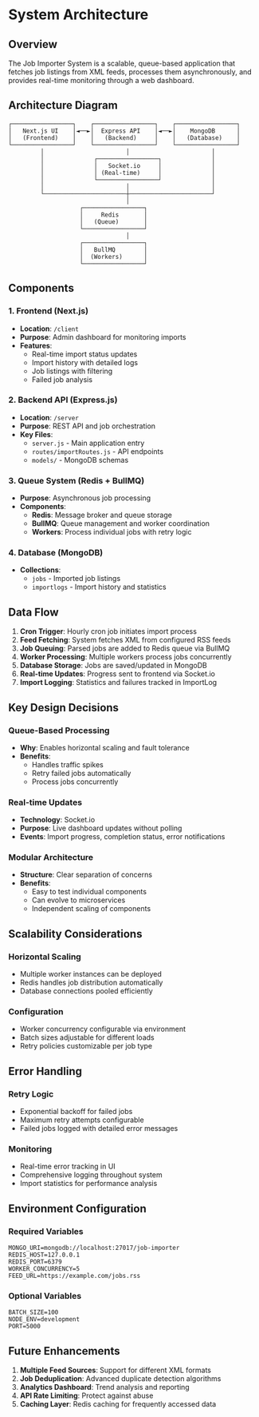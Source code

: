 # System Architecture

## Overview
The Job Importer System is a scalable, queue-based application that fetches job listings from XML feeds, processes them asynchronously, and provides real-time monitoring through a web dashboard.

## Architecture Diagram

```
┌─────────────────┐    ┌─────────────────┐    ┌─────────────────┐
│   Next.js UI    │◄──►│  Express API    │◄──►│    MongoDB      │
│   (Frontend)    │    │   (Backend)     │    │   (Database)    │
└─────────────────┘    └─────────────────┘    └─────────────────┘
         │                       │                       │
         │              ┌─────────────────┐              │
         │              │   Socket.io     │              │
         │              │ (Real-time)     │              │
         │              └─────────────────┘              │
         │                       │                       │
         └───────────────────────┼───────────────────────┘
                                 │
                    ┌─────────────────┐
                    │     Redis       │
                    │   (Queue)       │
                    └─────────────────┘
                                 │
                    ┌─────────────────┐
                    │   BullMQ        │
                    │  (Workers)      │
                    └─────────────────┘
```

## Components

### 1. Frontend (Next.js)
- **Location**: `/client`
- **Purpose**: Admin dashboard for monitoring imports
- **Features**:
  - Real-time import status updates
  - Import history with detailed logs
  - Job listings with filtering
  - Failed job analysis

### 2. Backend API (Express.js)
- **Location**: `/server`
- **Purpose**: REST API and job orchestration
- **Key Files**:
  - `server.js` - Main application entry
  - `routes/importRoutes.js` - API endpoints
  - `models/` - MongoDB schemas

### 3. Queue System (Redis + BullMQ)
- **Purpose**: Asynchronous job processing
- **Components**:
  - **Redis**: Message broker and queue storage
  - **BullMQ**: Queue management and worker coordination
  - **Workers**: Process individual jobs with retry logic

### 4. Database (MongoDB)
- **Collections**:
  - `jobs` - Imported job listings
  - `importlogs` - Import history and statistics

## Data Flow

1. **Cron Trigger**: Hourly cron job initiates import process
2. **Feed Fetching**: System fetches XML from configured RSS feeds
3. **Job Queuing**: Parsed jobs are added to Redis queue via BullMQ
4. **Worker Processing**: Multiple workers process jobs concurrently
5. **Database Storage**: Jobs are saved/updated in MongoDB
6. **Real-time Updates**: Progress sent to frontend via Socket.io
7. **Import Logging**: Statistics and failures tracked in ImportLog

## Key Design Decisions

### Queue-Based Processing
- **Why**: Enables horizontal scaling and fault tolerance
- **Benefits**: 
  - Handles traffic spikes
  - Retry failed jobs automatically
  - Process jobs concurrently

### Real-time Updates
- **Technology**: Socket.io
- **Purpose**: Live dashboard updates without polling
- **Events**: Import progress, completion status, error notifications

### Modular Architecture
- **Structure**: Clear separation of concerns
- **Benefits**: 
  - Easy to test individual components
  - Can evolve to microservices
  - Independent scaling of components

## Scalability Considerations

### Horizontal Scaling
- Multiple worker instances can be deployed
- Redis handles job distribution automatically
- Database connections pooled efficiently

### Configuration
- Worker concurrency configurable via environment
- Batch sizes adjustable for different loads
- Retry policies customizable per job type

## Error Handling

### Retry Logic
- Exponential backoff for failed jobs
- Maximum retry attempts configurable
- Failed jobs logged with detailed error messages

### Monitoring
- Real-time error tracking in UI
- Comprehensive logging throughout system
- Import statistics for performance analysis

## Environment Configuration

### Required Variables
```env
MONGO_URI=mongodb://localhost:27017/job-importer
REDIS_HOST=127.0.0.1
REDIS_PORT=6379
WORKER_CONCURRENCY=5
FEED_URL=https://example.com/jobs.rss
```

### Optional Variables
```env
BATCH_SIZE=100
NODE_ENV=development
PORT=5000
```

## Future Enhancements

1. **Multiple Feed Sources**: Support for different XML formats
2. **Job Deduplication**: Advanced duplicate detection algorithms
3. **Analytics Dashboard**: Trend analysis and reporting
4. **API Rate Limiting**: Protect against abuse
5. **Caching Layer**: Redis caching for frequently accessed data
